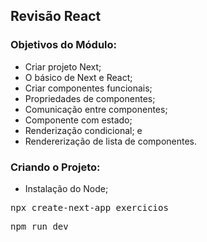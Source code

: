 ## Revisão React

### Objetivos do Módulo:
- Criar projeto Next;
- O básico de Next e React;
- Criar componentes funcionais;
- Propriedades de componentes;
- Comunicação entre componentes;
- Componente com estado;
- Renderização condicional; e
- Rendererização de lista de componentes.

### Criando o Projeto:
- Instalação do Node;
<pre>npx create-next-app exercicios</pre>
<pre>npm run dev</pre>
